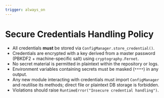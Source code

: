 ```yaml
---
trigger: always_on
---
```


# Secure Credentials Handling Policy

- All credentials **must** be stored via `ConfigManager.store_credential()`.
- Credentials are encrypted with a key derived from a master password (PBKDF2 +
  machine-specific salt) using `cryptography.Fernet`.
- No secret material is permitted in plaintext within the repository or logs.
- Environment variables containing secrets must be masked (`****`) in any
  output.
- Any new module interacting with credentials must import `ConfigManager` and
  reutilise its methods; direct file or plaintext DB storage is forbidden.
- Violations should raise `RuntimeError("Insecure credential handling")`.
